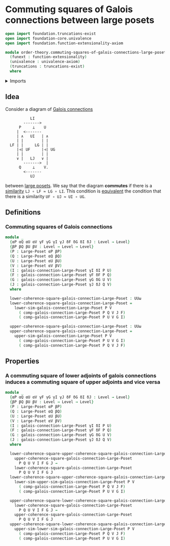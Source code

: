 # Commuting squares of Galois connections between large posets

```agda
open import foundation.truncations-exist
open import foundation-core.univalence
open import foundation.function-extensionality-axiom

module order-theory.commuting-squares-of-galois-connections-large-posets
  (funext : function-extensionality)
  (univalence : univalence-axiom)
  (truncations : truncations-exist)
  where
```

<details><summary>Imports</summary>

```agda
open import foundation.universe-levels

open import order-theory.commuting-squares-of-order-preserving-maps-large-posets funext univalence truncations
open import order-theory.galois-connections-large-posets funext univalence truncations
open import order-theory.large-posets funext univalence truncations
```

</details>

## Idea

Consider a diagram of
[Galois connections](order-theory.galois-connections-large-posets.md)

```text
           LI
        ------->
      P     ⊥    U
     |  <-------
     | ∧   UI   | ∧
     | |        | |
  LF | |     LG | |
     |⊣| UF     |⊣| UG
     | |        | |
     ∨ |   LJ   ∨ |
        ------->  |
      Q     ⊥    V.
        <-------
           UJ
```

between [large posets](order-theory.large-posets.md). We say that the diagram
**commutes** if there is a
[similarity](order-theory.similarity-of-order-preserving-maps-large-posets.md)
`LJ ∘ LF ≈ LG ∘ LI`. This condition is
[equivalent](foundation.logical-equivalences.md) the condition that there is a
similarity `UF ∘ UJ ≈ UI ∘ UG`.

## Definitions

### Commuting squares of Galois connections

```agda
module _
  {αP αQ αU αV γF γG γI γJ δF δG δI δJ : Level → Level}
  {βP βQ βU βV : Level → Level → Level}
  (P : Large-Poset αP βP)
  (Q : Large-Poset αQ βQ)
  (U : Large-Poset αU βU)
  (V : Large-Poset αV βV)
  (I : galois-connection-Large-Poset γI δI P U)
  (F : galois-connection-Large-Poset γF δF P Q)
  (G : galois-connection-Large-Poset γG δG U V)
  (J : galois-connection-Large-Poset γJ δJ Q V)
  where

  lower-coherence-square-galois-connection-Large-Poset : UUω
  lower-coherence-square-galois-connection-Large-Poset =
    lower-sim-galois-connection-Large-Poset P V
      ( comp-galois-connection-Large-Poset P Q V J F)
      ( comp-galois-connection-Large-Poset P U V G I)

  upper-coherence-square-galois-connection-Large-Poset : UUω
  upper-coherence-square-galois-connection-Large-Poset =
    upper-sim-galois-connection-Large-Poset P V
      ( comp-galois-connection-Large-Poset P U V G I)
      ( comp-galois-connection-Large-Poset P Q V J F)
```

## Properties

### A commuting square of lower adjoints of galois connections induces a commuting square of upper adjoints and vice versa

```agda
module _
  {αP αQ αU αV γF γG γI γJ δF δG δI δJ : Level → Level}
  {βP βQ βU βV : Level → Level → Level}
  (P : Large-Poset αP βP)
  (Q : Large-Poset αQ βQ)
  (U : Large-Poset αU βU)
  (V : Large-Poset αV βV)
  (I : galois-connection-Large-Poset γI δI P U)
  (F : galois-connection-Large-Poset γF δF P Q)
  (G : galois-connection-Large-Poset γG δG U V)
  (J : galois-connection-Large-Poset γJ δJ Q V)
  where

  lower-coherence-square-upper-coherence-square-galois-connection-Large-Poset :
    upper-coherence-square-galois-connection-Large-Poset
      P Q U V I F G J →
    lower-coherence-square-galois-connection-Large-Poset
      P Q U V I F G J
  lower-coherence-square-upper-coherence-square-galois-connection-Large-Poset =
    lower-sim-upper-sim-galois-connection-Large-Poset P V
      ( comp-galois-connection-Large-Poset P Q V J F)
      ( comp-galois-connection-Large-Poset P U V G I)

  upper-coherence-square-lower-coherence-square-galois-connection-Large-Poset :
    lower-coherence-square-galois-connection-Large-Poset
      P Q U V I F G J →
    upper-coherence-square-galois-connection-Large-Poset
      P Q U V I F G J
  upper-coherence-square-lower-coherence-square-galois-connection-Large-Poset =
    upper-sim-lower-sim-galois-connection-Large-Poset P V
      ( comp-galois-connection-Large-Poset P Q V J F)
      ( comp-galois-connection-Large-Poset P U V G I)
```
